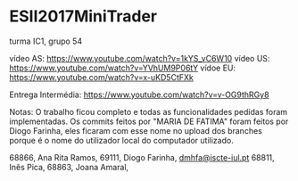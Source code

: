 # ESII2017MiniTrader

turma IC1, grupo 54

vídeo AS: https://www.youtube.com/watch?v=1kYS_vC6W10
vídeo US: https://www.youtube.com/watch?v=YVhUM9P06tY
vídoe EU: https://www.youtube.com/watch?v=x-uKD5CtFXk

Entrega Intermédia: https://www.youtube.com/watch?v=v-OG9thRGy8

Notas: O trabalho ficou completo e todas as funcionalidades pedidas
foram implementadas. Os commits feitos por "MARIA DE FATIMA" foram 
feitos por Diogo Farinha, eles ficaram com esse nome no upload dos branches 
porque é o nome do utilizador local do computador utilizado.

68866, Ana Rita Ramos, 
69111, Diogo Farinha, dmhfa@iscte-iul.pt
68811, Inês Pica,
68863, Joana Amaral, 
